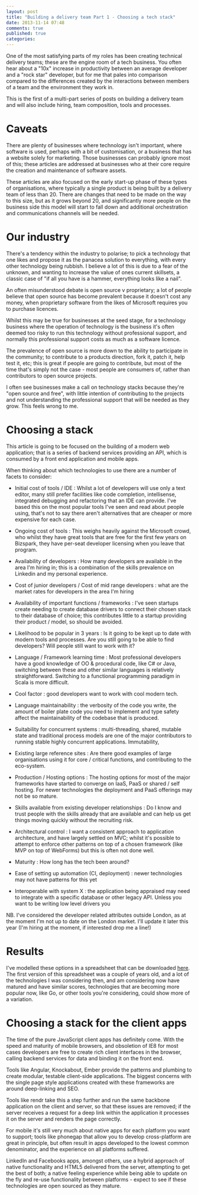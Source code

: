 ```yaml
---
layout: post
title: "Building a delivery team Part 1 - Choosing a tech stack"
date: 2013-11-14 07:48
comments: true
published: true
categories: 
---
```


One of the most satisfying parts of my roles has been creating technical delivery teams; these are the engine room of a tech business. You often hear about a "10x" increase in productivity between an average developer and a "rock star" developer, but for me that pales into comparison compared to the differences created by the interactions between members of a team and the environment they work in.

This is the first of a multi-part series of posts on building a delivery team and will also include hiring, team composition, tools and processes.

# Caveats

There are plenty of businesses where technology isn't important, where software is used, perhaps with a bit of customisation, or a business that has a website solely for marketing. Those businesses can probably ignore most of this; these articles are addressed at businesses who at their core require the creation and maintenance of software assets.

These articles are also focused on the early start-up phase of these types of organisations, where typically a single product is being built by a delivery team of less than 20. There are changes that need to be made on the way to this size, but as it grows beyond 20, and significantly more people on the business side this model will start to fall down and additional orchestration and communications channels will be needed.

# Our industry

There's a tendency within the industry to polarise; to pick a technology that one likes and propose it as the panacea solution to everything, with every other technology being rubbish. I believe a lot of this is due to a fear of the unknown, and wanting to increase the value of ones current skillsets, a classic case of "if all you have is a hammer, everything looks like a nail".

An often misunderstood debate is open source v proprietary; a lot of people believe that open source has become prevalent because it doesn't cost any money, when proprietary software from the likes of Microsoft requires you to purchase licences.

Whilst this may be true for businesses at the seed stage, for a technology business where the operation of technology is the business it's often deemed too risky to run this technology without professional support, and normally this professional support costs as much as a software licence.

The prevalence of open source is more down to the ability to participate in the community; to contribute to a products direction, fork it, patch it, help test it, etc; this is great if people are going to contribute, but most of the time that's simply not the case - most people are consumers of, rather than contributors to open source projects.

I often see businesses make a call on technology stacks because they're "open source and free", with little intention of contributing to the projects and not understanding the professional support that will be needed as they grow. This feels wrong to me.

# Choosing a stack

This article is going to be focused on the building of a modern web application; that is a series of backend services providing an API, which is consumed by a front end application and mobile apps.

When thinking about which technologies to use there are a number of facets to consider:

* Initial cost of tools / IDE : Whilst a lot of developers will use only a text editor, many still prefer facilities like code completion, intellisense, integrated debugging and refactoring that an IDE can provide. I've based this on the most popular tools I've seen and read about people using, that's not to say there aren't alternatives that are cheaper or more expensive for each case.

* Ongoing cost of tools	: This weighs heavily against the Microsoft crowd, who whilst they have great tools that are free for the first few years on Bizspark, they have per-seat developer licensing when you leave that program.

* Availability of developers : How many developers are available in the area I'm hiring in; this is a combination of the skills prevalence on Linkedin and my personal experience.

* Cost of junior developers / Cost of mid range developers : what are the market rates for developers in the area I'm hiring

* Availability of important functions / frameworks : I've seen startups create needing to create database drivers to connect their chosen stack to their database of choice; this contributes little to a startup providing their product / model, so should be avoided.

* Likelihood to be popular in 3 years : Is it going to be kept up to date with modern tools and processes. Are you still going to be able to find developers? Will people still want to work with it?

* Language / Framework learning time : Most professional developers have a good knowledge of OO & procedural code, like C# or Java, switching between these and other similar languages is relatively straightforward. Switching to a functional programming  paradigm in Scala is more difficult.

* Cool factor	: good developers want to work with cool modern tech.

* Language maintainability : the verbosity of the code you write, the amount of boiler plate code you need to implement and type safety affect the maintainability of the codebase that is produced.

* Suitability for concurrent systems : multi-threading, shared, mutable state and traditional process models are one of the major contributors to running stable highly concurrent applications. Immutability, 

* Existing large reference sites : Are there good examples of large organisations using it for core / critical functions, and contributing to the eco-system.

* Production / Hosting options : The hosting options for most of the major frameworks have started to converge on IaaS, PaaS or shared / self hosting. For newer technologies the deployment and PaaS offerings may not be so mature.

* Skills available from existing developer relationships : Do I know and trust people with the skills already that are available and can help us get things moving quickly without the recruiting risk.

* Architectural control : I want a consistent approach to application architecture, and have largely settled on MVC; whilst it's possible to attempt to enforce other patterns on top of a chosen framework (like MVP on top of WebForms) but this is often not done well.

* Maturity : How long has the tech been around?

* Ease of setting up automation (CI, deployment) : newer technologies may not have patterns for this yet	

* Interoperable with system X	: the application being appraised may need to integrate with a specific database or other legacy API. Unless you want to be writing low level drivers you 

NB. I've considered the developer related attributes outside London, as at the moment I'm not up to date on the London market. I'll update it later this year (I'm hiring at the moment, if interested drop me a line!)

# Results

I've modelled these options in a spreadsheet that can be downloaded [here](/assets/files/DevStackAppraisal.xlsx). The first version of this spreadsheet was a couple of years old, and a lot of the technologies I was considering then, and am considering now have matured and have similar scores, technologies that are becoming more popular now, like Go, or other tools you're considering, could show more of a variation.

# Choosing a stack for the client apps

The time of the pure JavaScript client apps has definitely come. With the speed and maturity of mobile browsers, and obsoletion of IE8 for most cases developers are free to create rich client interfaces in the browser, calling backend services for data and binding it on the front end.

Tools like Angular, Knockabout, Ember provide the patterns and plumbing to create modular, testable client-side applications. The biggest concerns with the single page style applications created with these frameworks are around deep-linking and SEO.

Tools like rendr take this a step further and run the same backbone application on the client and server, so that these issues are removed; if the server receives a request for a deep link within the application it processes it on the server and renders the page correctly.

For mobile it's still very much about native apps for each platform you want to support; tools like phonegap that allow you to develop cross-platform are great in principle, but often result in apps developed to the lowest common denominator, and the experience on all platforms suffered.

LinkedIn and Facebooks apps, amongst others, use a hybrid approach of native functionality and HTML5 delivered from the server, attempting to get the best of both; a native feeling experience while being able to update on the fly and re-use functionality between platforms - expect to see if these technologies are open sourced as they mature.